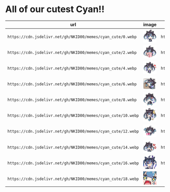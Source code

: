 # All of our cutest Cyan!!

|url|image|url|image|
|---|---|---|---|
|`https://cdn.jsdelivr.net/gh/NKID00/memes/cyan_cute/0.webp`|![](./0.webp)|`https://cdn.jsdelivr.net/gh/NKID00/memes/cyan_cute/1.webp`|![](./1.webp)|
|`https://cdn.jsdelivr.net/gh/NKID00/memes/cyan_cute/2.webp`|![](./2.webp)|`https://cdn.jsdelivr.net/gh/NKID00/memes/cyan_cute/3.webp`|![](./3.webp)|
|`https://cdn.jsdelivr.net/gh/NKID00/memes/cyan_cute/4.webp`|![](./4.webp)|`https://cdn.jsdelivr.net/gh/NKID00/memes/cyan_cute/5.webp`|![](./5.webp)|
|`https://cdn.jsdelivr.net/gh/NKID00/memes/cyan_cute/6.webp`|![](./6.webp)|`https://cdn.jsdelivr.net/gh/NKID00/memes/cyan_cute/7.webp`|![](./7.webp)|
|`https://cdn.jsdelivr.net/gh/NKID00/memes/cyan_cute/8.webp`|![](./8.webp)|`https://cdn.jsdelivr.net/gh/NKID00/memes/cyan_cute/9.webp`|![](./9.webp)|
|`https://cdn.jsdelivr.net/gh/NKID00/memes/cyan_cute/10.webp`|![](./10.webp)|`https://cdn.jsdelivr.net/gh/NKID00/memes/cyan_cute/11.webp`|![](./11.webp)|
|`https://cdn.jsdelivr.net/gh/NKID00/memes/cyan_cute/12.webp`|![](./12.webp)|`https://cdn.jsdelivr.net/gh/NKID00/memes/cyan_cute/13.webp`|![](./13.webp)|
|`https://cdn.jsdelivr.net/gh/NKID00/memes/cyan_cute/14.webp`|![](./14.webp)|`https://cdn.jsdelivr.net/gh/NKID00/memes/cyan_cute/15.webp`|![](./15.webp)|
|`https://cdn.jsdelivr.net/gh/NKID00/memes/cyan_cute/16.webp`|![](./16.webp)|`https://cdn.jsdelivr.net/gh/NKID00/memes/cyan_cute/17.webp`|![](./17.webp)|
|`https://cdn.jsdelivr.net/gh/NKID00/memes/cyan_cute/18.webp`|![](./18.webp)|||
